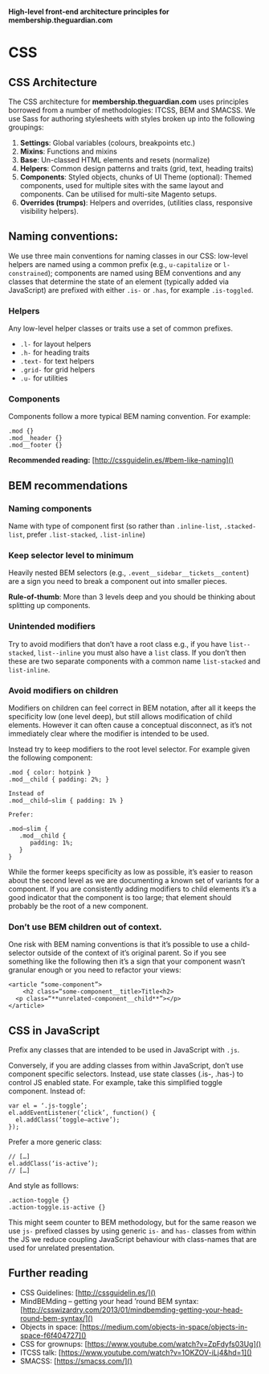 **High-level front-end architecture principles for membership.theguardian.com**

# CSS

## CSS Architecture

The CSS architecture for **membership.theguardian.com** uses principles borrowed from a number of methodologies: ITCSS, BEM and SMACSS. We use Sass for authoring stylesheets with styles broken up into the following groupings:

1. **Settings**: Global variables (colours, breakpoints etc.)
2. **Mixins**: Functions and mixins
3. **Base**: Un-classed HTML elements and resets (normalize)
4. **Helpers**: Common design patterns and traits (grid, text, heading traits)
5. **Components**: Styled objects, chunks of UI
Theme (optional): Themed components, used for multiple sites with the same layout and components. Can be utilised for multi-site Magento setups.
6. **Overrides (trumps)**: Helpers and overrides, (utilities class, responsive visibility helpers).

## Naming conventions:

We use three main conventions for naming classes in our CSS: low-level helpers are named using a common prefix (e.g., `u-capitalize` or `l-constrained`); components are named using BEM conventions and any classes that determine the state of an element (typically added via JavaScript) are prefixed with either `.is-` or `.has`, for example `.is-toggled`.

### Helpers

Any low-level helper classes or traits use a set of common prefixes.

- `.l-` for layout helpers
- `.h-` for heading traits
- `.text-` for text helpers
- `.grid-` for grid helpers
- `.u-` for utilities

### Components
Components follow a more typical BEM naming convention. For example:

```
.mod {}
.mod__header {}
.mod__footer {}
```

**Recommended reading:** [http://cssguidelin.es/#bem-like-naming]()


## BEM recommendations

### Naming components

Name with type of component first (so rather than `.inline-list`, `.stacked-list`, prefer `.list-stacked`, `.list-inline`)

### Keep selector level to minimum 

Heavily nested BEM selectors (e.g., `.event__sidebar__tickets__content`) are a sign you need to break a component out into smaller pieces.

**Rule-of-thumb**: More than 3 levels deep and you should be thinking about splitting up components.

### Unintended modifiers

Try to avoid modifiers that don’t have a root class e.g., if you have `list--stacked`, `list--inline` you must also have a `list` class. If you don’t then these are two separate components with a common name `list-stacked` and `list-inline`.

### Avoid modifiers on children

Modifiers on children can feel correct in BEM notation, after all it keeps the specificity low (one level deep), but still allows modification of child elements. However it can often cause a conceptual disconnect, as it’s not immediately clear where the modifier is intended to be used.

Instead try to keep modifiers to the root level selector. For example given the following component:

```
.mod { color: hotpink }
.mod__child { padding: 2%; }

Instead of 
.mod__child—slim { padding: 1% }

Prefer:

.mod—slim {
   .mod__child {
      padding: 1%;
   }
}
```

While the former keeps specificity as low as possible, it’s easier to reason about the second level as we are documenting a known set of variants for a component. If you are consistently adding modifiers to child elements it’s a good indicator that the component is too large; that element should probably be the root of a new component. 

### Don’t use BEM children out of context.

One risk with BEM naming conventions is that it’s possible to use a child-selector outside of the context of it’s original parent. So if you see something like the following then it’s a sign that your component wasn’t granular enough or you need to refactor your views:

```
<article “some-component”>
	<h2 class=“some-component__title>Title<h2>
  <p class=“**unrelated-component__child**”></p>
</article>
```

## CSS in JavaScript

Prefix any classes that are intended to be used in JavaScript with `.js`.

Conversely, if you are adding classes from within JavaScript, don’t use component specific selectors. Instead, use state classes (.is-, .has-) to control JS enabled state. For example, take this simplified toggle component. Instead of:

```
var el = ‘.js-toggle’;
el.addEventListener(‘click’, function() {
  el.addClass(‘toggle—active’);
});
```

Prefer a more generic class:

```
// […]
el.addClass(‘is-active’);
// […]
```

And style as folllows:

```
.action-toggle {}
.action-toggle.is-active {}
```

This might seem counter to BEM methodology, but for the same reason we use `js-` prefixed classes by using generic `is-` and `has-` classes from within the JS we reduce coupling JavaScript behaviour with class-names that are used for unrelated presentation.

## Further reading

- CSS Guidelines: [http://cssguidelin.es/]()
- MindBEMding – getting your head ’round BEM syntax: [http://csswizardry.com/2013/01/mindbemding-getting-your-head-round-bem-syntax/]()
- Objects in space: [https://medium.com/objects-in-space/objects-in-space-f6f404727]()
- CSS for grownups: [https://www.youtube.com/watch?v=ZpFdyfs03Ug]()
- ITCSS talk: [https://www.youtube.com/watch?v=1OKZOV-iLj4&hd=1]()
- SMACSS: [https://smacss.com/]()